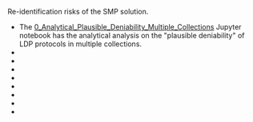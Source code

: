 Re-identification risks of the SMP solution.

- The [0_Analytical_Plausible_Deniability_Multiple_Collections](https://github.com/hharcolezi/risks-ldp/blob/main/attack_SMP/0_Analytical_Plausible_Deniability_Multiple_Collections.ipynb) Jupyter notebook has the analytical analysis on the "plausible deniability" of LDP protocols in multiple collections.
-
-
-
-
-
-
-
-
